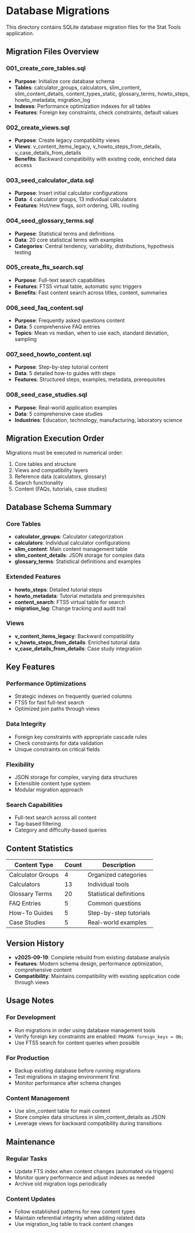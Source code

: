 # Database Migrations

This directory contains SQLite database migration files for the Stat Tools application.

## Migration Files Overview

### 001_create_core_tables.sql
- **Purpose**: Initialize core database schema
- **Tables**: calculator_groups, calculators, slim_content, slim_content_details, content_types_static, glossary_terms, howto_steps, howto_metadata, migration_log
- **Indexes**: Performance optimization indexes for all tables
- **Features**: Foreign key constraints, check constraints, default values

### 002_create_views.sql  
- **Purpose**: Create legacy compatibility views
- **Views**: v_content_items_legacy, v_howto_steps_from_details, v_case_details_from_details
- **Benefits**: Backward compatibility with existing code, enriched data access

### 003_seed_calculator_data.sql
- **Purpose**: Insert initial calculator configurations
- **Data**: 4 calculator groups, 13 individual calculators
- **Features**: Hot/new flags, sort ordering, URL routing

### 004_seed_glossary_terms.sql
- **Purpose**: Statistical terms and definitions
- **Data**: 20 core statistical terms with examples
- **Categories**: Central tendency, variability, distributions, hypothesis testing

### 005_create_fts_search.sql
- **Purpose**: Full-text search capabilities
- **Features**: FTS5 virtual table, automatic sync triggers
- **Benefits**: Fast content search across titles, content, summaries

### 006_seed_faq_content.sql
- **Purpose**: Frequently asked questions content
- **Data**: 5 comprehensive FAQ entries
- **Topics**: Mean vs median, when to use each, standard deviation, sampling

### 007_seed_howto_content.sql
- **Purpose**: Step-by-step tutorial content
- **Data**: 5 detailed how-to guides with steps
- **Features**: Structured steps, examples, metadata, prerequisites

### 008_seed_case_studies.sql
- **Purpose**: Real-world application examples
- **Data**: 5 comprehensive case studies
- **Industries**: Education, technology, manufacturing, laboratory science

## Migration Execution Order

Migrations must be executed in numerical order:
1. Core tables and structure
2. Views and compatibility layers  
3. Reference data (calculators, glossary)
4. Search functionality
5. Content (FAQs, tutorials, case studies)

## Database Schema Summary

### Core Tables
- **calculator_groups**: Calculator categorization
- **calculators**: Individual calculator configurations
- **slim_content**: Main content management table
- **slim_content_details**: JSON storage for complex data
- **glossary_terms**: Statistical definitions and examples

### Extended Features
- **howto_steps**: Detailed tutorial steps
- **howto_metadata**: Tutorial metadata and prerequisites
- **content_search**: FTS5 virtual table for search
- **migration_log**: Change tracking and audit trail

### Views
- **v_content_items_legacy**: Backward compatibility
- **v_howto_steps_from_details**: Enriched tutorial data
- **v_case_details_from_details**: Case study integration

## Key Features

### Performance Optimizations
- Strategic indexes on frequently queried columns
- FTS5 for fast full-text search
- Optimized join paths through views

### Data Integrity
- Foreign key constraints with appropriate cascade rules
- Check constraints for data validation
- Unique constraints on critical fields

### Flexibility
- JSON storage for complex, varying data structures
- Extensible content type system
- Modular migration approach

### Search Capabilities
- Full-text search across all content
- Tag-based filtering
- Category and difficulty-based queries

## Content Statistics

| Content Type | Count | Description |
|--------------|-------|-------------|
| Calculator Groups | 4 | Organized categories |
| Calculators | 13 | Individual tools |
| Glossary Terms | 20 | Statistical definitions |
| FAQ Entries | 5 | Common questions |
| How-To Guides | 5 | Step-by-step tutorials |
| Case Studies | 5 | Real-world examples |

## Version History

- **v2025-09-19**: Complete rebuild from existing database analysis
- **Features**: Modern schema design, performance optimization, comprehensive content
- **Compatibility**: Maintains compatibility with existing application code through views

## Usage Notes

### For Development
- Run migrations in order using database management tools
- Verify foreign key constraints are enabled: `PRAGMA foreign_keys = ON;`
- Use FTS5 search for content queries when possible

### For Production
- Backup existing database before running migrations
- Test migrations in staging environment first
- Monitor performance after schema changes

### Content Management
- Use slim_content table for main content
- Store complex data structures in slim_content_details as JSON
- Leverage views for backward compatibility during transitions

## Maintenance

### Regular Tasks
- Update FTS index when content changes (automated via triggers)
- Monitor query performance and adjust indexes as needed
- Archive old migration logs periodically

### Content Updates
- Follow established patterns for new content types
- Maintain referential integrity when adding related data
- Use migration_log table to track content changes